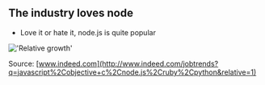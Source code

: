 ## The industry loves node

* Love it or hate it, node.js is quite popular

!['Relative growth'](http://www.indeed.com/trendgraph/jobgraph.png?q=javascript%2Cobjective+c%2Cnode.js%2Cruby%2Cpython&relative=1)

Source: [www.indeed.com](http://www.indeed.com/jobtrends?q=javascript%2Cobjective+c%2Cnode.js%2Cruby%2Cpython&relative=1)
